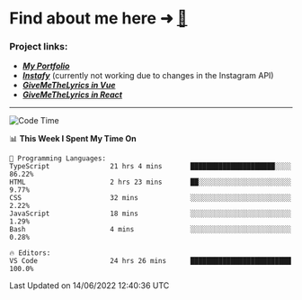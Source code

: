 # Find about me here ➜ [🧑](https://pauabella.dev)

### Project links:
- ***[My Portfolio](https://pauabella.dev)***
- ***[Instafy](https://instafy.me)*** (currently not working due to changes in the Instagram API)
- ***[GiveMeTheLyrics in Vue](https://lyrics.pauabella.dev)***
- ***[GiveMeTheLyrics in React](https://pauabella.dev/GiveMeTheLyrics)***

---
<!--START_SECTION:waka-->
![Code Time](http://img.shields.io/badge/Code%20Time-1%2C157%20hrs%2033%20mins-blue)

📊 **This Week I Spent My Time On** 

```text
💬 Programming Languages: 
TypeScript               21 hrs 4 mins       █████████████████████░░░░   86.22% 
HTML                     2 hrs 23 mins       ██░░░░░░░░░░░░░░░░░░░░░░░   9.77% 
CSS                      32 mins             ░░░░░░░░░░░░░░░░░░░░░░░░░   2.22% 
JavaScript               18 mins             ░░░░░░░░░░░░░░░░░░░░░░░░░   1.29% 
Bash                     4 mins              ░░░░░░░░░░░░░░░░░░░░░░░░░   0.28%

🔥 Editors: 
VS Code                  24 hrs 26 mins      █████████████████████████   100.0%

```


 Last Updated on 14/06/2022 12:40:36 UTC
<!--END_SECTION:waka-->
